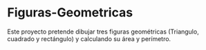 # Figuras-Geometricas
Este proyecto pretende dibujar tres figuras geométricas (Triangulo, cuadrado y rectángulo) y calculando su área y perímetro.
